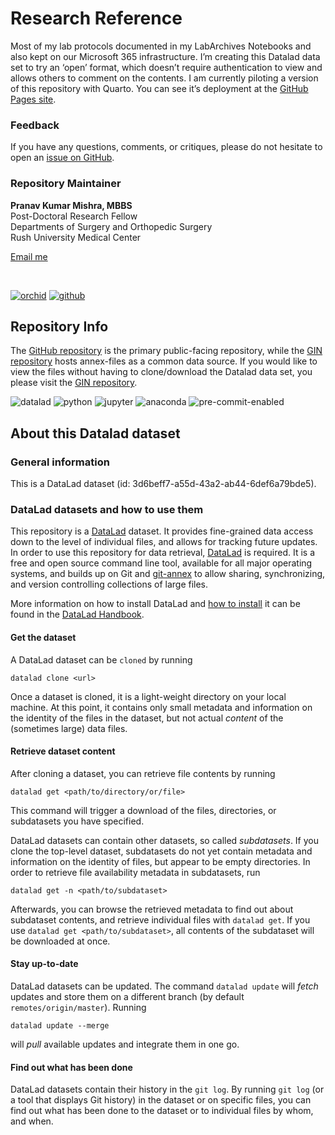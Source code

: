 # Research Reference

Most of my lab protocols documented in my LabArchives Notebooks and also
kept on our Microsoft 365 infrastructure. I’m creating this Datalad data
set to try an ‘open’ format, which doesn’t require authentication to
view and allows others to comment on the contents. I am currently
piloting a version of this repository with Quarto. You can see it’s
deployment at the [GitHub Pages
site](https://pranavmishra90.github.io/research-reference/).

### Feedback

If you have any questions, comments, or critiques, please do not
hesitate to open an [issue on
GitHub](https://github.com/pranavmishra90/research-reference/issues).

### Repository Maintainer

<strong>Pranav Kumar Mishra, MBBS</strong><br> Post-Doctoral Research
Fellow<br> Departments of Surgery and Orthopedic Surgery<br> Rush
University Medical Center

<a href="mailto:pranav_k_mishra@rush.edu">Email me</a> <br>

<br>

<a href="https://orcid.org/my-orcid?orcid=0000-0001-5219-6269"><img src="https://img.shields.io/endpoint?url=https%3A%2F%2Fraw.githubusercontent.com%2Fpranavmishra90%2Fbadges%2Fmain%2FPranav/orchid.json&amp;color=3e4c75" alt="orchid"/></a>
<a href="https://github.com/pranavmishra90"><img src="https://img.shields.io/endpoint?url=https%3A%2F%2Fraw.githubusercontent.com%2Fpranavmishra90%2Fbadges%2Fmain%2FPranav/github.json&amp;color=3e4c75" alt="github"/></a>

## Repository Info

The [GitHub
repository](https://github.com/pranavmishra90/research-reference) is the
primary public-facing repository, while the [GIN
repository](https://gin.g-node.org/pranavmishra90/research-reference)
hosts annex-files as a common data source. If you would like to view the
files without having to clone/download the Datalad data set, you please
visit the [GIN
repository](https://gin.g-node.org/pranavmishra90/research-reference).

<img src="https://img.shields.io/endpoint?url=https%3A%2F%2Fraw.githubusercontent.com%2Fpranavmishra90%2Fbadges%2Fmain%2FRush/BFGI/datalad.json&amp;color=3e4c75" alt="datalad"/>
<img src="https://img.shields.io/endpoint?url=https%3A%2F%2Fraw.githubusercontent.com%2Fpranavmishra90%2Fbadges%2Fmain%2FRush/BFGI/python.json&amp;color=3e4c75" alt="python"/>
<img src="https://img.shields.io/endpoint?url=https%3A%2F%2Fraw.githubusercontent.com%2Fpranavmishra90%2Fbadges%2Fmain%2Fone-sided-badge/jupyter.json&amp;color=3e4c75" alt="jupyter"/>
<img src="https://img.shields.io/endpoint?url=https%3A%2F%2Fraw.githubusercontent.com%2Fpranavmishra90%2Fbadges%2Fmain%2Fone-sided-badge/anaconda.json&amp;color=3e4c75" alt="anaconda"/>
<img src="https://img.shields.io/endpoint?url=https%3A%2F%2Fraw.githubusercontent.com%2Fpranavmishra90%2Fbadges%2Fmain%2Ftwo-side-status-badge/pre-commit-enabled.json&amp;color=3e4c75" alt="pre-commit-enabled"/>

## About this Datalad dataset

### General information

This is a DataLad dataset (id: 3d6beff7-a55d-43a2-ab44-6def6a79bde5).

### DataLad datasets and how to use them

This repository is a [DataLad](https://www.datalad.org/) dataset. It
provides fine-grained data access down to the level of individual files,
and allows for tracking future updates. In order to use this repository
for data retrieval, [DataLad](https://www.datalad.org/) is required. It
is a free and open source command line tool, available for all major
operating systems, and builds up on Git and
[git-annex](https://git-annex.branchable.com/) to allow sharing,
synchronizing, and version controlling collections of large files.

More information on how to install DataLad and [how to
install](http://handbook.datalad.org/en/latest/intro/installation.html)
it can be found in the [DataLad
Handbook](https://handbook.datalad.org/en/latest/index.html).

#### Get the dataset

A DataLad dataset can be `cloned` by running

    datalad clone <url>

Once a dataset is cloned, it is a light-weight directory on your local
machine. At this point, it contains only small metadata and information
on the identity of the files in the dataset, but not actual *content* of
the (sometimes large) data files.

#### Retrieve dataset content

After cloning a dataset, you can retrieve file contents by running

    datalad get <path/to/directory/or/file>

This command will trigger a download of the files, directories, or
subdatasets you have specified.

DataLad datasets can contain other datasets, so called *subdatasets*. If
you clone the top-level dataset, subdatasets do not yet contain metadata
and information on the identity of files, but appear to be empty
directories. In order to retrieve file availability metadata in
subdatasets, run

    datalad get -n <path/to/subdataset>

Afterwards, you can browse the retrieved metadata to find out about
subdataset contents, and retrieve individual files with `datalad get`.
If you use `datalad get <path/to/subdataset>`, all contents of the
subdataset will be downloaded at once.

#### Stay up-to-date

DataLad datasets can be updated. The command `datalad update` will
*fetch* updates and store them on a different branch (by default
`remotes/origin/master`). Running

    datalad update --merge

will *pull* available updates and integrate them in one go.

#### Find out what has been done

DataLad datasets contain their history in the `git log`. By running
`git log` (or a tool that displays Git history) in the dataset or on
specific files, you can find out what has been done to the dataset or to
individual files by whom, and when.
